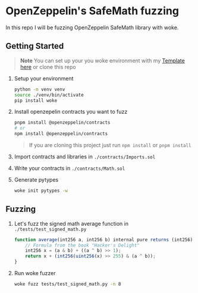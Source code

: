 # OpenZeppelin's SafeMath fuzzing

In this repo I will be fuzzing OpenZeppelin SafeMath library with woke.

## Getting Started

> **Note** You can set up your you woke environment with my [Template here](https://github.com/mmsaki/woke-template) or clone this repo

1. Setup your environment

   ```sh
   python -m venv venv
   source ./venv/bin/activate
   pip install woke
   ```

1. Install openzepelin contracts you want to fuzz

   ```sh
   pnpm install @openzeppelin/contracts
   # or
   npm install @openzeppelin/contracts
   ```

   > If you are cloning this project just run `npm install` or `pnpm install`

1. Import contracts and libraries in `./contracts/Imports.sol`
1. Write your contracts in `./contracts/Math.sol`
1. Generate pytypes

   ```sh
   woke init pytypes -w
   ```

## Fuzzing

1. Let's fuzz the signed math average function in `./tests/test_signed_math.py`

   ```js
   function average(int256 a, int256 b) internal pure returns (int256) {
       // Formula from the book "Hacker's Delight"
       int256 x = (a & b) + ((a ^ b) >> 1);
       return x + (int256(uint256(x) >> 255) & (a ^ b));
   }
   ```

1. Run woke fuzzer

   ```sh
   woke fuzz tests/test_signed_math.py -n 8
   ```
